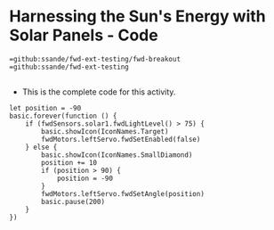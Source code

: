 # Harnessing the Sun's Energy with Solar Panels - Code
```package
=github:ssande/fwd-ext-testing/fwd-breakout
=github:ssande/fwd-ext-testing
```
## 
* This is the complete code for this activity.
```template
let position = -90
basic.forever(function () {
    if (fwdSensors.solar1.fwdLightLevel() > 75) {
        basic.showIcon(IconNames.Target)
        fwdMotors.leftServo.fwdSetEnabled(false)
    } else {
        basic.showIcon(IconNames.SmallDiamond)
        position += 10
        if (position > 90) {
            position = -90
        }
        fwdMotors.leftServo.fwdSetAngle(position)
        basic.pause(200)
    }
})
```
